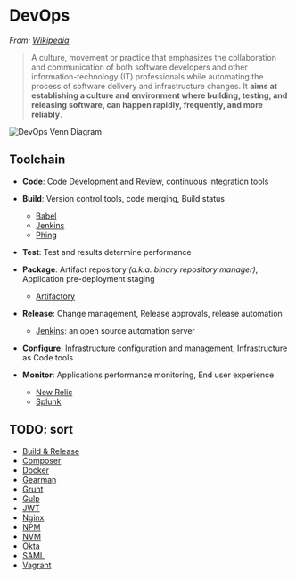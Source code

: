 # DevOps

*From: [Wikipedia](https://en.wikipedia.org/wiki/DevOps)*

> A culture, movement or practice that emphasizes the collaboration and communication of both software developers and other information-technology (IT) professionals while automating the process of software delivery and infrastructure changes. It **aims at establishing a culture and environment where building, testing, and releasing software, can happen rapidly, frequently, and more reliably**.

![DevOps Venn Diagram](https://upload.wikimedia.org/wikipedia/commons/b/b5/Devops.svg)

## Toolchain

-   **Code**: Code Development and Review, continuous integration tools

-   **Build**: Version control tools, code merging, Build status

    -   [Babel]()
    -   [Jenkins](./jenkins.md)
    -   [Phing](dev_ops/phing.md)

-   **Test**: Test and results determine performance

-   **Package**: Artifact repository *(a.k.a. binary repository manager)*, Application pre-deployment staging

    -   [Artifactory]()

-   **Release**: Change management, Release approvals, release automation

    -   [Jenkins](./jenkins.md): an open source automation server

-   **Configure**: Infrastructure configuration and management, Infrastructure as Code tools

-   **Monitor**: Applications performance monitoring, End user experience

    -   [New Relic]()
    -   [Splunk]()

## TODO: sort

-   [Build & Release](dev_ops/build_and_release.md)
-   [Composer](dev_ops/composer.md)
-   [Docker](dev_ops/docker.md)
-   [Gearman](dev_ops/gearman.md)
-   [Grunt]()
-   [Gulp](dev_ops/gulp.md)
-   [JWT](dev_ops/jwt.md)
-   [Nginx]()
-   [NPM](dev_ops/npm.md)
-   [NVM](dev_ops/nvm.md)
-   [Okta]()
-   [SAML]()
-   [Vagrant]()
